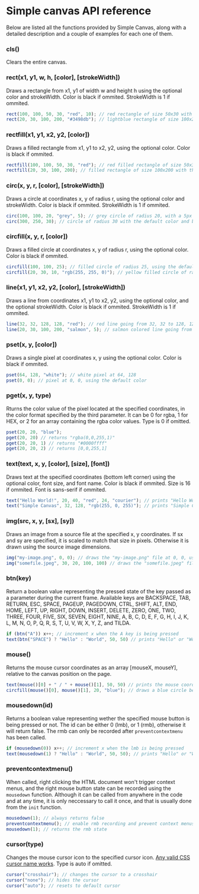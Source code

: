 # Simple canvas API reference
Below are listed all the functions provided by Simple Canvas, along with a detailed description and a couple of examples for each one of them.

### cls()
Clears the entire canvas.

### rect(x1, y1, w, h, [color], [strokeWidth])
Draws a rectangle from x1, y1 of width w and height h using the optional color and strokeWidth. Color is black if ommited. StrokeWidth is 1 if ommited.
```javascript
rect(100, 100, 50, 30, "red", 10); // red rectangle of size 50x30 with a 10px border width
rect(20, 30, 100, 200, "#3498db"); // lightblue rectangle of size 100x200 with the default border width
```

### rectfill(x1, y1, x2, y2, [color])
Draws a filled rectangle from x1, y1 to x2, y2, using the optional color. Color is black if ommited.
```javascript
rectfill(100, 100, 50, 30, "red"); // red filled rectangle of size 50x30
rectfill(20, 30, 100, 200); // filled rectangle of size 100x200 with the default color
```

### circ(x, y, r, [color], [strokeWidth])
Draws a circle at coordinates x, y of radius r, using the optional color and strokeWidth. Color is black if ommited. StrokeWidth is 1 if ommited.
```javascript
circ(100, 100, 20, "grey", 5); // grey circle of radius 20, with a 5px border width
circ(300, 250, 30); // circle of radius 30 with the default color and border width
```

### circfill(x, y, r, [color])
Draws a filled circle at coordinates x, y of radius r, using the optional color. Color is black if ommited.
```javascript
circfill(100, 100, 25); // filled circle of radius 25, using the default color 
circfill(20, 30, 10, "rgb(255, 255, 0)"); // yellow filled circle of radius 10
```

### line(x1, y1, x2, y2, [color], [strokeWidth])
Draws a line from coordinates x1, y1 to x2, y2, using the optional color, and the optional strokeWidth. Color is black if ommited. StrokeWidth is 1 if ommited.
```javascript
line(32, 32, 128, 128, "red"); // red line going from 32, 32 to 128, 128, using the default stroke width
line(20, 30, 100, 200, "salmon", 5); // salmon colored line going from 20, 30 to 100, 200 of stroke width 5px
```

### pset(x, y, [color])
Draws a single pixel at coordinates x, y using the optional color. Color is black if ommited.
```javascript
pset(64, 128, "white"); // white pixel at 64, 128
pset(0, 0); // pixel at 0, 0, using the default color
```

### pget(x, y, type)
Rturns the color value of the pixel located at the specified coordinates, in the color format specified by the third parameter. It can be 0 for rgba, 1 for HEX, or 2 for an array containing the rgba color values. Type is 0 if omitted.
```javascript
pset(20, 20, "blue");
pget(20, 20) // returns "rgba(0,0,255,1)"
pget(20, 20, 1) // returns "#0000ffff"
pget(20, 20, 2) // returns [0,0,255,1]
```

### text(text, x, y, [color], [size], [font])
Draws text at the specified coordinates (bottom left corner) using the optional color, font size, and font name. Color is black if ommited. Size is 16 if ommited. Font is sans-serif if ommited.
```javascript
text("Hello World!", 20, 40, "red", 24, "courier"); // prints "Hello World!" at 20, 40 in red with a font-size of 24px and the "courier" font
text("Simple Canvas", 32, 128, "rgb(255, 0, 255)"); // prints "Simple Canvas" at 32, 128 in purple with a the default font-size and the default font 
```

### img(src, x, y, [sx], [sy])
Draws an image from a source file at the specified x, y coordinates. If sx and sy are specified, it is scaled to match that size in pixels. Otherwise it is drawn using the source image dimensions.
```javascript
img("my-image.png", 0, 0); // draws the "my-image.png" file at 0, 0, using the source image dimensions
img("somefile.jpeg", 30, 20, 100, 100) // draws the "somefile.jpeg" file at 30, 20, and scaled to match a resolution of 100x100
```

### btn(key)
Return a boolean value representing the pressed state of the key passed as a parameter during the current frame. Available keys are BACKSPACE, TAB, RETURN, ESC, SPACE, PAGEUP, PAGEDOWN, CTRL, SHIFT, ALT, END, HOME, LEFT, UP, RIGHT, DOWN, INSERT, DELETE, ZERO, ONE, TWO, THREE, FOUR, FIVE, SIX, SEVEN, EIGHT, NINE, A, B, C, D, E, F, G, H, I, J, K, L, M, N, O, P, Q, R, S, T, U, V, W, X, Y, Z, and TILDA.
```javascript
if (btn("A")) x++; // increment x when the A key is being pressed
text(btn("SPACE") ? "Hello" : "World", 50, 50) // prints "Hello" or "World" depending on wether the spacebar is being pressed or not 
```

### mouse()
Returns the mouse cursor coordinates as an array \[mouseX, mouseY\], relative to the canvas position on the page.
```javascript
text(mouse()[0] + " / " + mouse()[1], 50, 50) // prints the mouse coordinates
circfill(mouse()[0], mouse()[1], 20, "blue"); // draws a blue circle behind the mouse cursor
```

### mousedown(id)
Returns a boolean value representing wether the specified mouse button is being pressed or not. The id can be either 0 (lmb), or 1 (rmb), otherwise it will return false. The rmb can only be recorded after `preventcontextmenu` has been called.
```javascript
if (mousedown(0)) x++; // increment x when the lmb is being pressed
text(mousedown(1) ? "Hello" : "World", 50, 50); // prints "Hello" or "World" depending on wether the rmb is being pressed or not
```

### preventcontextmenu()
When called, right clicking the HTML document won't trigger context menus, and the right mouse button state can be recorded using the `mousedown` function. Although it can be called from anywhere in the code and at any time, it is only neccessary to call it once, and that is usually done from the `init` function.
```javascript
mousedown(1); // always returns false
preventcontextmenu(); // enable rmb recording and prevent context menus
mousedown(1); // returns the rmb state
```

### cursor(type)
Changes the mouse cursor icon to the specified cursor icon. [Any valid CSS cursor name works](https://codepen.io/chriscoyier/full/uCwfB). Type is auto if omitted.
```javascript
cursor("crosshair"); // changes the cursor to a crosshair
cursor("none"); // hides the cursor
cursor("auto"); // resets to default cursor
```
